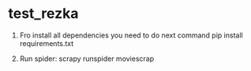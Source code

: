 # test_rezka
1. Fro install all dependencies you need to do next command
pip install requirements.txt

2. Run spider:
scrapy runspider moviescrap
